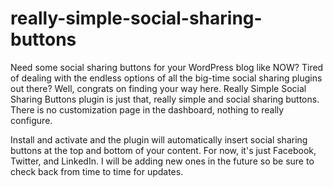 # really-simple-social-sharing-buttons
Need some social sharing buttons for your WordPress blog like NOW? Tired of dealing with the endless options of all the big-time social sharing plugins out there? Well, congrats on finding your way here. Really Simple Social Sharing Buttons plugin is just that, really simple and social sharing buttons. There is no customization page in the dashboard, nothing to really configure.

Install and activate and the plugin will automatically insert social sharing buttons at the top and bottom of your content. For now, it's just Facebook, Twitter, and LinkedIn. I will be adding new ones in the future so be sure to check back from time to time for updates.
